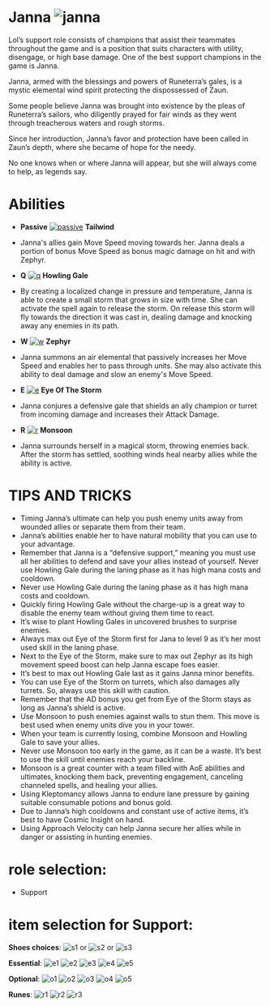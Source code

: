 # Janna ![janna](https://static.wikia.nocookie.net/leagueoflegends/images/3/3f/Janna_OriginalSquare.png/revision/latest/scale-to-width-down/42?cb=20150402220208)

Lol’s support role consists of champions that assist their teammates throughout the game and is a position that suits characters with utility, disengage, or high base damage. One of the best support champions in the game is Janna.

Janna, armed with the blessings and powers of Runeterra’s gales, is a mystic elemental wind spirit protecting the dispossessed of Zaun.

Some people believe Janna was brought into existence by the pleas of Runeterra’s sailors, who diligently prayed for fair winds as they went through treacherous waters and rough storms.

Since her introduction, Janna’s favor and protection have been called in Zaun’s depth, where she became of hope for the needy.

No one knows when or where Janna will appear, but she will always come to help, as legends say.

# Abilities
- **Passive** [![passive](https://ddragon.leagueoflegends.com/cdn/14.19.1/img/passive/Janna_Tailwind.png)](https://d28xe8vt774jo5.cloudfront.net/champion-abilities/0040/ability_0040_P1.mp4) **Tailwind** 
- Janna's allies gain Move Speed moving towards her. Janna deals a portion of bonus Move Speed as bonus magic damage on hit and with Zephyr.
  
- **Q** [![q](https://ddragon.leagueoflegends.com/cdn/14.19.1/img/spell/HowlingGale.png)](https://d28xe8vt774jo5.cloudfront.net/champion-abilities/0040/ability_0040_Q1.mp4) **Howling Gale**
- By creating a localized change in pressure and temperature, Janna is able to create a small storm that grows in size with time. She can activate the spell again to release the storm. On release this storm will fly towards the direction it was cast in, dealing damage and knocking away any enemies in its path.
  
- **W** [![w](https://ddragon.leagueoflegends.com/cdn/14.19.1/img/spell/SowTheWind.png)](https://d28xe8vt774jo5.cloudfront.net/champion-abilities/0040/ability_0040_W1.mp4) **Zephyr**
- Janna summons an air elemental that passively increases her Move Speed and enables her to pass through units. She may also activate this ability to deal damage and slow an enemy's Move Speed.
  
- **E** [![e](https://ddragon.leagueoflegends.com/cdn/14.19.1/img/spell/EyeOfTheStorm.png)](https://d28xe8vt774jo5.cloudfront.net/champion-abilities/0040/ability_0040_E1.mp4) **Eye Of The Storm**
- Janna conjures a defensive gale that shields an ally champion or turret from incoming damage and increases their Attack Damage.
  
- **R** [![r](https://ddragon.leagueoflegends.com/cdn/14.19.1/img/spell/ReapTheWhirlwind.png)](https://d28xe8vt774jo5.cloudfront.net/champion-abilities/0040/ability_0040_R1.mp4) **Monsoon**
- Janna surrounds herself in a magical storm, throwing enemies back. After the storm has settled, soothing winds heal nearby allies while the ability is active.


# TIPS AND TRICKS
- Timing Janna’s ultimate can help you push enemy units away from wounded allies or separate them from their team.
- Janna’s abilities enable her to have natural mobility that you can use to your advantage.
- Remember that Janna is a “defensive support,” meaning you must use all her abilities to defend and save your allies instead of yourself. Never use Howling Gale during the laning phase as it has high mana costs and cooldown.
- Never use Howling Gale during the laning phase as it has high mana costs and cooldown.
- Quickly firing Howling Gale without the charge-up is a great way to disable the enemy team without giving them time to react.
- It’s wise to plant Howling Gales in uncovered brushes to surprise enemies.
- Always max out Eye of the Storm first for Jana to level 9 as it’s her most used skill in the laning phase.
- Next to the Eye of the Storm, make sure to max out Zephyr as its high movement speed boost can help Janna escape foes easier.
- It’s best to max out Howling Gale last as it gains Janna minor benefits.
- You can use Eye of the Storm on turrets, which also damages ally turrets. So, always use this skill with caution.
- Remember that the AD bonus you get from Eye of the Storm stays as long as Janna’s shield is active.
- Use Monsoon to push enemies against walls to stun them. This move is best used when enemy units dive you in your tower.
- When your team is currently losing, combine Monsoon and Howling Gale to save your allies.
- Never use Monsoon too early in the game, as it can be a waste. It’s best to use the skill until enemies reach your backline.
- Monsoon is a great counter with a team filled with AoE abilities and ultimates, knocking them back, preventing engagement, canceling channeled spells, and healing your allies.
- Using Kleptomancy allows Janna to endure lane pressure by gaining suitable consumable potions and bonus gold.
- Due to Janna’s high cooldowns and constant use of active items, it’s best to have Cosmic Insight on hand.
- Using Approach Velocity can help Janna secure her allies while in danger or assisting in hunting enemies.

# role selection:
- Support

# item selection for Support:
**Shoes choices**:
![s1](https://static.wikia.nocookie.net/leagueoflegends/images/6/69/Boots_of_Swiftness_item.png/revision/latest/scale-to-width-down/40?cb=20201027193506) or
![s2](https://static.wikia.nocookie.net/leagueoflegends/images/1/14/Ionian_Boots_of_Lucidity_item.png/revision/latest/scale-to-width-down/40?cb=20201029200352) or
![s3](https://static.wikia.nocookie.net/leagueoflegends/images/6/60/Sorcerer%27s_Shoes_item.png/revision/latest/scale-to-width-down/40?cb=20201118210136)

**Essential**:
![e1](https://static.wikia.nocookie.net/leagueoflegends/images/0/0b/Dream_Maker_item.png/revision/latest/scale-to-width-down/40?cb=20231122033502)
![e2](https://static.wikia.nocookie.net/leagueoflegends/images/5/51/Echoes_of_Helia_item.png/revision/latest/scale-to-width-down/40?cb=20230504004330)
![e3](https://static.wikia.nocookie.net/leagueoflegends/images/5/5e/Moonstone_Renewer_item.png/revision/latest/scale-to-width-down/40?cb=20201028171852)
![e4](https://static.wikia.nocookie.net/leagueoflegends/images/9/94/Redemption_item.png/revision/latest/scale-to-width-down/40?cb=20210904174044)
![e5](https://static.wikia.nocookie.net/leagueoflegends/images/7/72/Dawncore_item.png/revision/latest/scale-to-width-down/40?cb=20231207074908)

**Optional**:
![o1](https://static.wikia.nocookie.net/leagueoflegends/images/d/d4/Shurelya%27s_Battlesong_item.png/revision/latest/scale-to-width-down/40?cb=20201110202228)
![o2](https://static.wikia.nocookie.net/leagueoflegends/images/b/bc/Imperial_Mandate_item.png/revision/latest/scale-to-width-down/40?cb=20201104212814)
![o3](https://static.wikia.nocookie.net/leagueoflegends/images/b/b9/Mikael%27s_Blessing_item.png/revision/latest/scale-to-width-down/40?cb=20201104235802)
![o4](https://static.wikia.nocookie.net/leagueoflegends/images/4/47/Ardent_Censer_item.png/revision/latest/scale-to-width-down/40?cb=20240915025907)
![o5](https://static.wikia.nocookie.net/leagueoflegends/images/b/bf/Staff_of_Flowing_Water_item.png/revision/latest/scale-to-width-down/40?cb=20201118210501)

**Runes**:
![r1](https://static.wikia.nocookie.net/leagueoflegends/images/d/d7/Summon_Aery_rune.png/revision/latest/scale-to-width-down/52?cb=20171126182228)
![r2](https://static.wikia.nocookie.net/leagueoflegends/images/e/e5/Arcane_Comet_rune.png/revision/latest/scale-to-width-down/52?cb=20171126182011)
![r3](https://static.wikia.nocookie.net/leagueoflegends/images/0/03/Glacial_Augment_rune.png/revision/latest/scale-to-width-down/52?cb=20171126181603)
